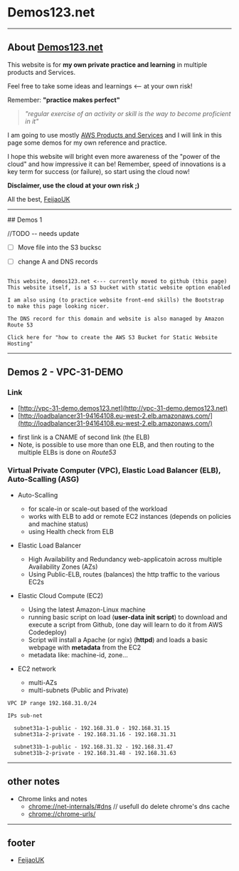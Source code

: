 # Demos123.net

---

## About [Demos123.net](http://demos123.net)

This website is for **my own private practice and learning** in multiple products and Services.

Feel free to take some ideas and learnings <-- at your own risk!

Remember: **"practice makes perfect"**

> *"regular exercise of an activity or skill is the way to become proficient in it"*

I am going to use mostly [AWS Products and Services](https://aws.amazon.com) and I will link in this page some demos for my
own reference and practice.

I hope this website will bright even more awareness of the "power of the cloud" and how impressive it can be!
Remember, speed of innovations is a key term for success (or failure), so start using the cloud now!

**Disclaimer, use the cloud at your own risk ;)**

All the best,
[FeijaoUK](https://feijaouk.com)


---

## Demos 1

//TODO -- needs update

* [ ] Move file into the S3 bucksc
* [ ] change A and DNS records


```shell

This website, demos123.net <--- currently moved to github (this page)
This website itself, is a S3 bucket with static website option enabled

I am also using (to practice website front-end skills) the Bootstrap to make this page looking nicer.

The DNS record for this domain and website is also managed by Amazon Route 53

Click here for "how to create the AWS S3 Bucket for Static Website Hosting"
```


---

## Demos 2 - VPC-31-DEMO

### Link

* [http://vpc-31-demo.demos123.net](http://vpc-31-demo.demos123.net)
* [http://loadbalancer31-94164108.eu-west-2.elb.amazonaws.com/](http://loadbalancer31-94164108.eu-west-2.elb.amazonaws.com/)
 - first link is a CNAME of second link (the ELB)
 - Note, is possible to use more than one ELB, and then routing to the multiple ELBs is done on *Route53*

### Virtual Private Computer (VPC), Elastic Load Balancer (ELB), Auto-Scalling (ASG)

* Auto-Scalling
  - for scale-in or scale-out based of the workload
  - works with ELB to add or remote EC2 instances (depends on policies and machine status)
  - using Health check from ELB
  
 * Elastic Load Balancer
   - High Availability and Redundancy web-applicatoin across multiple Availability Zones (AZs)
   - Using Public-ELB, routes (balances) the http traffic to the various EC2s
  
* Elastic Cloud Compute (EC2)
  - Using the latest Amazon-Linux machine
  - running basic script on load (**user-data init script**) to download and execute a script from Github,
  (one day will learn to do it from AWS Codedeploy)
  - Script will install a Apache (or ngix) (**httpd**) and loads a basic webpage with **metadata** from the EC2
  - metadata like: machine-id, zone...
    
* EC2 network
  - multi-AZs 
  - multi-subnets (Public and Private)
  
```
VPC IP range 192.168.31.0/24 

IPs sub-net

  subnet31a-1-public - 192.168.31.0 - 192.168.31.15
  subnet31a-2-private - 192.168.31.16 - 192.168.31.31
  
  subnet31b-1-public - 192.168.31.32 - 192.168.31.47
  subnet31b-2-private - 192.168.31.48 - 192.168.31.63

```



---

## other notes

* Chrome links and notes
  - [chrome://net-internals/#dns](chrome://net-internals/#dns)    // usefull do delete chrome's dns cache
  - [chrome://chrome-urls/](chrome://chrome-urls/)


---

## footer

* [FeijaoUK](https://feijaouk.com)
